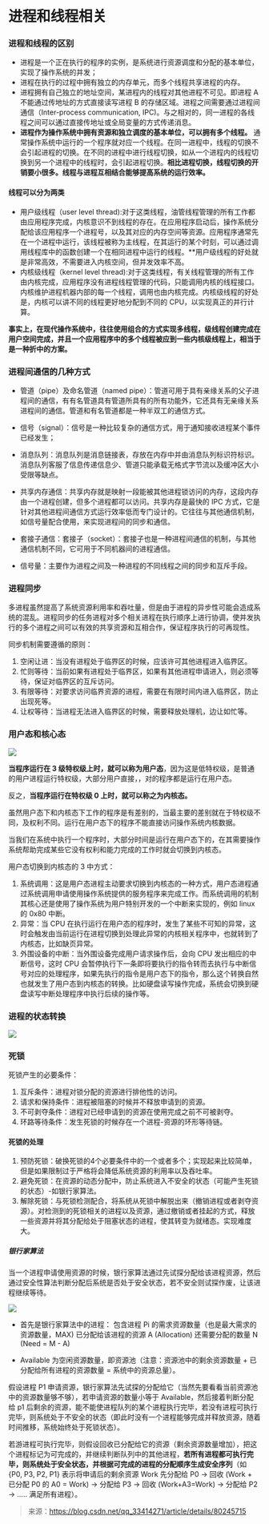 # 进程和线程相关

### 进程和线程的区别

+ 进程是一个正在执行的程序的实例，是系统进行资源调度和分配的基本单位，实现了操作系统的并发；
+ 进程在执行的过程中拥有独立的内存单元，而多个线程共享进程的内存。
+ 进程拥有自己独立的地址空间，某进程内的线程对其他进程不可见。即进程 A 不能通过传地址的方式直接读写进程 B 的存储区域。进程之间需要通过进程间通信（Inter-process communication, IPC)。与之相对的，同一进程的各线程之间可以通过直接传地址或全局变量的方式传递消息。
+ **进程作为操作系统中拥有资源和独立调度的基本单位，可以拥有多个线程。** 通常操作系统中运行的一个程序就对应一个线程。在同一进程中，线程的切换不会引起进程的切换。在不同的进程中进行线程切换，如从一个进程内的线程切换到另一个进程中的线程时，会引起进程切换。**相比进程切换，线程切换的开销要小很多。线程与进程互相结合能够提高系统的运行效率。**

#### 线程可以分为两类

+ 用户级线程（user level thread):对于这类线程，油管线程管理的所有工作都由应用程序完成，内核意识不到线程的存在。在应用程序启动后，操作系统分配给该应用程序一个进程号，以及其对应的内存空间等资源。应用程序通常先在一个进程中运行，该线程被称为主线程，在其运行的某个时刻，可以通过调用线程库中的函数创建一个在相同进程中运行的线程。**用户级线程的好处就是非常高效，不需要进入内核空间，但并发效率不高。
+ 内核级线程（kernel level thread):对于这类线程，有关线程管理的所有工作由内核完成，应用程序没有进程线程管理的代码，只能调用内核的线程接口。内核维护进程机器内部的每一个线程，调用也由内核完成。内核级线程的好处是，内核可以讲不同的线程更好地分配到不同的 CPU，以实现真正的并行计算。

**事实上，在现代操作系统中，往往使用组合的方式实现多线程，级线程创建完成在用户空间完成，并且一个应用程序中的多个线程被应到一些内核级线程上，相当于是一种折中的方案。**

### 进程间通信的几种方式

+ 管道（pipe）及命名管道（named pipe）：管道可用于具有亲缘关系的父子进程间的通信，有有名管道具有管道所具有的所有功能外，它还具有无亲缘关系进程间的通信。管道和有名管道都是一种半双工的通信方式。

+ 信号（signal）：信号是一种比较复杂的通信方式，用于通知接收进程某个事件已经发生；

+ 消息队列：消息队列是消息链接表，存放在内存中并由消息队列标识符标识。消息队列客服了信息传递信息少、管道只能承载无格式字节流以及缓冲区大小受限等缺点。

+ 共享内存通信：共享内存就是映射一段能被其他进程锁访问的内存，这段内存由一个进程创建，但多个进程都可以访问。共享内存是最快的 IPC 方式，它是针对其他进程间通信方式运行效率低而专门设计的。它往往与其他通信机制，如信号量配合使用，来实现进程间的同步和通信。

+ 套接子通信：套接子（socket）：套接子也是一种进程间通信的机制，与其他通信机制不同，它可用于不同机器间的进程通信。

+ 信号量：主要作为进程之间及一种进程的不同线程之间的同步和互斥手段。

### 进程同步

多进程虽然提高了系统资源利用率和吞吐量，但是由于进程的异步性可能会造成系统的混乱。进程同步的任务进程对多个相关进程在执行顺序上进行协调，使并发执行的多个进程之间可以有效的共享资源和互相合作，保证程序执行的可再现性。

同步机制需要遵循的原则：

1. 空闲让进：当没有进程处于临界区的时候，应该许可其他进程进入临界区。
2. 忙则等待：当前如果有进程处于临界区，如果有其他进程申请进入，则必须等待，保证对临界区的互斥访问。
3. 有限等待：对要求访问临界资源的进程，需要在有限时间内进入临界区，防止出现死等。
4. 让权等待：当进程无法进入临界区的时候，需要释放处理机，边让如忙等。

### 用户态和核心态

![](http://user-gold-cdn.xitu.io/2017/5/22/08d8fe2bdd546e97085f4f1d69281c9f?imageView2/0/w/1280/h/960/format/webp/ignore-error/1)

**当程序运行在 3 级特权级上时，就可以称为用户态**，因为这是低特权级，是普通的用户进程运行特权级，大部分用户直接，，对的程序都是运行在用户态。

反之，**当程序运行在特权级 0 上时，就可以称之为内核态。**

虽然用户态下和内核态下工作的程序是有差别的，当最主要的差别就在于特权级不同，及权利不同。运行在用户态下的程序不能直接访问操作系统内核数据。

当我们在系统中执行一个程序时，大部分时间是运行在用户态下的，在其需要操作系统帮助完成某些它没有权利和能力完成的工作时就会切换到内核态。

用户态切换到内核态的 3 中方式：

1. 系统调用：这是用户态进程主动要求切换到内核态的一种方式，用户态进程通过系统调用申请使用操作系统提供的服务程序来完成工作。而系统调用的机制其核心还是使用了操作系统为用户特别开发的一个中断来实现的，例如 linux 的 0x80 中断。
2. 异常：当 CPU 在执行运行在用户态的程序时，发生了某些不可知的异常，这时会触发由当前运行在进程切换到处理此异常的内核相关程序中，也就转到了内核态，比如缺页异常。
3. 外围设备的中断：当外围设备完成用户请求操作后，会向 CPU 发出相应的中断信号，这时 CPU 会暂停执行下一条即将要执行的指令转而去执行与中断信号对应的处理程序，如果先执行的指令是用户态下的指令，那么这个转换自然也就发生了用户态到内核态的转换。比如硬盘读写操作完成，系统会切换到硬盘读写中断处理程序中执行后续的操作等。

### 进程的状态转换

![](https://user-gold-cdn.xitu.io/2017/5/22/412498f4ecd2c25f4294653969aace75?imageView2/0/w/1280/h/960/format/webp/ignore-error/1)

### 死锁

死锁产生的必要条件：

1. 互斥条件：进程对锁分配的资源进行排他性的访问。
2. 请求和保持条件：进程被阻塞的时候并不释放申请到的资源。
3. 不可剥夺条件：进程对已经申请到的资源在使用完成之前不可被剥夺。
4. 环路等待条件：发生死锁的时候存在一个进程-资源的环形等待链。

#### 死锁的处理

1. 预防死锁：破换死锁的4个必要条件中的一个或者多个；实现起来比较简单，但是如果限制过于严格将会降低系统资源的利用率以及吞吐率。
2. 避免死锁：在资源的动态分配中，防止系统进入不安全的状态（可能产生死锁的状态）-如银行家算法。
3. 解除死锁：与死锁检测配合，将系统从死锁中解脱出来（撤销进程或者剥夺资源）。对检测到的死锁相关的进程以及资源，通过撤销或者挂起的方式，释放一些资源并将其分配给处于阻塞状态的进程，使其转变为就绪态。实现难度大。

##### 银行家算法

当一个进程申请使用资源的时候，银行家算法通过先试探分配给该进程资源，然后通过安全性算法判断分配后系统是否处于安全状态，若不安全则试探作废，让该进程继续等待。

![](http://img.mcwebsite.top/20190908140139.png)

+ 首先是银行家算法中的进程：
    包含进程 Pi 的需求资源数量（也是最大需求的资源数量，MAX)
    已分配给该进程的资源 A (Allocation)
    还需要分配的数量 N (Need = M - A)

+ Available 为空闲资源数量，即资源池（注意：资源池中的剩余资源数量 + 已分配给所有进程的资源数量 = 系统中的资源总量）。

假设进程 P1 申请资源，银行家算法先试探的分配给它（当然先要看看当前资源池中的资源数量够不够），若申请资源的数量小等于 Available，然后接着判断分配给 p1 后剩余的资源，能不能使进程队列的某个进程执行完毕，若没有进程可执行完毕，则系统处于不安全的状态（即此时没有一个进程能够完成并释放资源，随着时间推移，系统始终处于死锁状态）。

若游进程可执行完毕，则假设回收已分配给它的资源（剩余资源数量增加），把这个进程标记为可完成的，并继续判断队列中的其他进程，**若所有进程都可执行完毕，则系统处于安全状态，并根据可完成的进程的分配顺序生成安全序列**（如 {P0, P3, P2, P1} 表示将申请后的剩余资源 Work 先分配给 P0 -> 回收 (Work + 已分配 P0 的 A0 = Work) -> 分配给 P3 -> 回收 (Work+A3=Work) -> 分配给 P2 -> ..... 满足所有进程）。

> 来源：https://blog.csdn.net/qq_33414271/article/details/80245715

